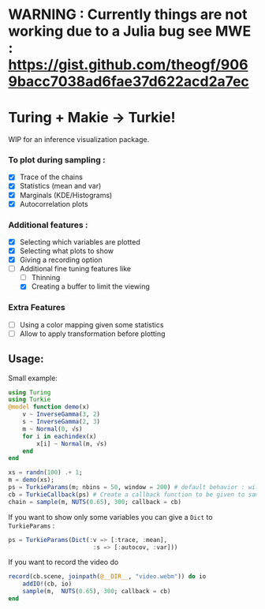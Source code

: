 
# WARNING : Currently things are not working due to a Julia bug see MWE : https://gist.github.com/theogf/9069bacc7038ad6fae37d622acd2a7ec
# Turing + Makie -> Turkie!

WIP for an inference visualization package.

### To plot during sampling :
- [x] Trace of the chains
- [x] Statistics (mean and var)
- [x] Marginals (KDE/Histograms)
- [x] Autocorrelation plots

### Additional features :
- [x] Selecting which variables are plotted
- [x] Selecting what plots to show
- [x] Giving a recording option
- [ ] Additional fine tuning features like
    - [ ] Thinning
    - [x] Creating a buffer to limit the viewing

### Extra Features 
- [ ] Using a color mapping given some statistics
- [ ] Allow to apply transformation before plotting

## Usage:
Small example:
```julia
using Turing
using Turkie
@model function demo(x)
    v ~ InverseGamma(3, 2)
    s ~ InverseGamma(2, 3)
    m ~ Normal(0, √s)
    for i in eachindex(x)
        x[i] ~ Normal(m, √s)
    end
end

xs = randn(100) .+ 1;
m = demo(xs);
ps = TurkieParams(m; nbins = 50, window = 200) # default behavior : will plot the marginals and trace of all variables
cb = TurkieCallback(ps) # Create a callback function to be given to sample
chain = sample(m, NUTS(0.65), 300; callback = cb)
```

If you want to show only some variables you can give a `Dict` to `TurkieParams` :

```julia
ps = TurkieParams(Dict(:v => [:trace, :mean],
                        :s => [:autocov, :var]))

```

If you want to record the video do

```julia
record(cb.scene, joinpath(@__DIR__, "video.webm")) do io
    addIO!(cb, io)
    sample(m,  NUTS(0.65), 300; callback = cb)
end
```
